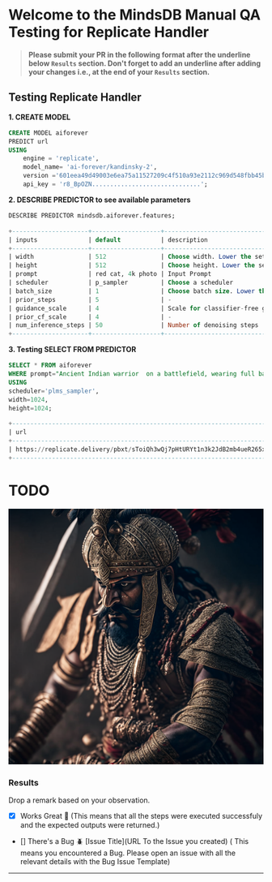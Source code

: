 # Welcome to the MindsDB Manual QA Testing for Replicate Handler

> **Please submit your PR in the following format after the underline below `Results` section. Don't forget to add an underline after adding your changes i.e., at the end of your `Results` section.**

## Testing Replicate Handler 

**1. CREATE MODEL**

```sql
CREATE MODEL aiforever
PREDICT url
USING
    engine = 'replicate',
    model_name= 'ai-forever/kandinsky-2',
    version ='601eea49d49003e6ea75a11527209c4f510a93e2112c969d548fbb45b9c4f19f',
    api_key = 'r8_BpOZN..............................';
```

**2. DESCRIBE PREDICTOR to see available parameters**

```sql
DESCRIBE PREDICTOR mindsdb.aiforever.features;
```

```sql
+---------------------+-------------------+--------------------------------------------------------+---------+
| inputs              | default           | description                                            | type    |
+---------------------+-------------------+--------------------------------------------------------+---------+
| width               | 512               | Choose width. Lower the setting if out of memory.      | -       |
| height              | 512               | Choose height. Lower the setting if out of memory.     | -       |
| prompt              | red cat, 4k photo | Input Prompt                                           | string  |
| scheduler           | p_sampler         | Choose a scheduler                                     | -       |
| batch_size          | 1                 | Choose batch size. Lower the setting if out of memory. | -       |
| prior_steps         | 5                 | -                                                      | string  |
| guidance_scale      | 4                 | Scale for classifier-free guidance                     | number  |
| prior_cf_scale      | 4                 | -                                                      | integer |
| num_inference_steps | 50                | Number of denoising steps                              | integer |
+---------------------+-------------------+--------------------------------------------------------+---------+
```

**3. Testing SELECT FROM PREDICTOR**

```sql
SELECT * FROM aiforever
WHERE prompt="Ancient Indian warrior  on a battlefield, wearing full battle gear and turban,strong determined attitude,wizard look, finely detailed outfit and weapon, intricate design and details, ultra-detailed, highest detail quality, ultra-realistic, photography lighting, reflection mapping, photorealistic, cinematic, cinematic noise, movie quality rendering, octane rendering, sharp focus, 8k, depth of field, real shadow, rtx ray tracing lighting,"
USING
scheduler='plms_sampler',
width=1024,
height=1024;
```

```sql
+---------------------------------------------------------------------------------------------+-------------------------------------------------------------------------------------------------------------------------------------------------------------------------------------------------------------------------------------------------------------------------------------------------------------------------------------------------------------------------------------------------------------------------------------+
| url                                                                                         | prompt                                                                                                                                                                                                                                                                                                                                                                                                                              |
+---------------------------------------------------------------------------------------------+-------------------------------------------------------------------------------------------------------------------------------------------------------------------------------------------------------------------------------------------------------------------------------------------------------------------------------------------------------------------------------------------------------------------------------------+
| https://replicate.delivery/pbxt/sToiQh3wQj7pHtURYt1n3k2JdB2mb4ueR265xP4MujhfnJGRA/out_0.png | Ancient Indian warrior  on a battlefield, wearing full battle gear and turban,strong determined attitude,wizard look, finely detailed outfit and weapon, intricate design and details, ultra-detailed, highest detail quality, ultra-realistic, photography lighting, reflection mapping, photorealistic, cinematic, cinematic noise, movie quality rendering, octane rendering, sharp focus, 8k, depth of field, real shadow, rtx ray tracing lighting, |
+---------------------------------------------------------------------------------------------+-------------------------------------------------------------------------------------------------------------------------------------------------------------------------------------------------------------------------------------------------------------------------------------------------------------------------------------------------------------------------------------------------------------------------------------+
```

# TODO
![Generate Image](./assets/warrior.png)

### Results

Drop a remark based on your observation.
- [x] Works Great 💚 (This means that all the steps were executed successfuly and the expected outputs were returned.)
- [] There's a Bug 🪲 [Issue Title](URL To the Issue you created) ( This means you encountered a Bug. Please open an issue with all the relevant details with the Bug Issue Template)

---